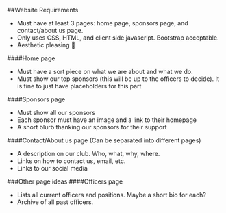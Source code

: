 ##Website Requirements
- Must have at least 3 pages: home page, sponsors page, and contact/about us page.
- Only uses CSS, HTML, and client side javascript. Bootstrap acceptable. 
- Aesthetic pleasing :mount_fuji:

####Home page
- Must have a sort piece on what we are about and what we do.
- Must show our top sponsors (this will be up to the officers to decide).
It is fine to just have placeholders for this part

####Sponsors page
- Must show all our sponsors
- Each sponsor must have an image and a link to their homepage
- A short blurb thanking our sponsors for their support

####Contact/About us page (Can be separated into different pages)
- A description on our club. Who, what, why, where. 
- Links on how to contact us, email, etc.
- Links to our social media

###Other page ideas
####Officers page
- Lists all current officers and positions. Maybe a short bio for each?
- Archive of all past officers.
